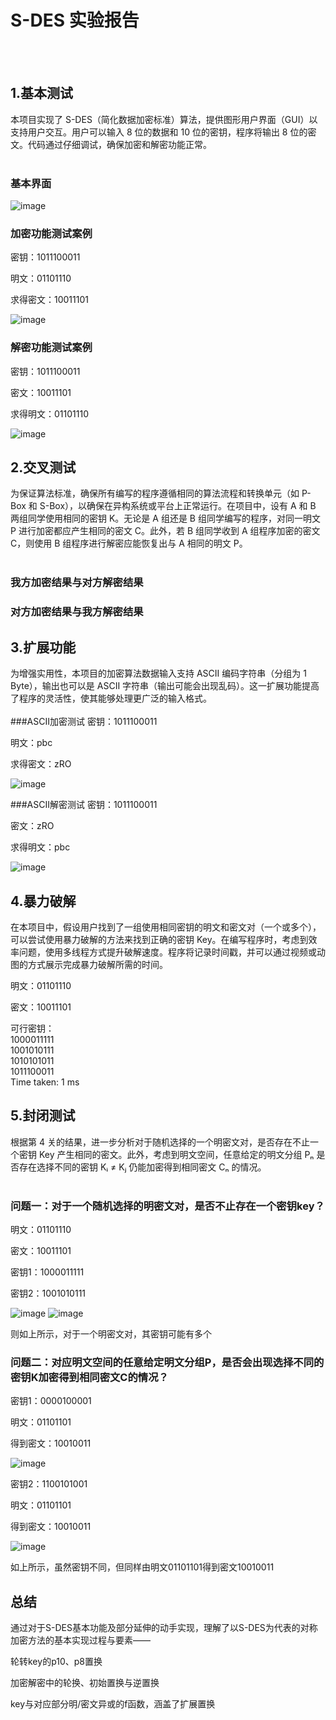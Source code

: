 # S-DES 实验报告
<br><br>
## 1.基本测试
  本项目实现了 S-DES（简化数据加密标准）算法，提供图形用户界面（GUI）以支持用户交互。用户可以输入 8 位的数据和 10 位的密钥，程序将输出 8 位的密文。代码通过仔细调试，确保加密和解密功能正常。<br><br>
### 基本界面
  ![image](https://github.com/user-attachments/assets/3e872046-ba87-4fc1-a83a-98c80b2db863)
### 加密功能测试案例
  密钥：1011100011
  
  明文：01101110
  
  求得密文：10011101
  
  ![image](https://github.com/user-attachments/assets/7ce22c0d-0a29-40c1-93f2-0c5b9879cb38)
### 解密功能测试案例
  密钥：1011100011
  
  密文：10011101
  
  求得明文：01101110
  
  ![image](https://github.com/user-attachments/assets/41b27c57-50b0-438a-879a-a18db5f1d157)



  
## 2.交叉测试
  为保证算法标准，确保所有编写的程序遵循相同的算法流程和转换单元（如 P-Box 和 S-Box），以确保在异构系统或平台上正常运行。在项目中，设有 A 和 B 两组同学使用相同的密钥 K。无论是 A 组还是 B 组同学编写的程序，对同一明文 P 进行加密都应产生相同的密文 C。此外，若 B 组同学收到 A 组程序加密的密文 C，则使用 B 组程序进行解密应能恢复出与 A 相同的明文 P。
  <br><br>
### 我方加密结果与对方解密结果


### 对方加密结果与我方解密结果


## 3.扩展功能
  为增强实用性，本项目的加密算法数据输入支持 ASCII 编码字符串（分组为 1 Byte），输出也可以是 ASCII 字符串（输出可能会出现乱码）。这一扩展功能提高了程序的灵活性，使其能够处理更广泛的输入格式。
  <br><br>
###ASCII加密测试
  密钥：1011100011
  
  明文：pbc
  
  求得密文：zRO

  ![image](https://github.com/user-attachments/assets/d05d3cba-1545-4769-815d-4896ca13a950)


###ASCII解密测试
  密钥：1011100011
  
  密文：zRO
  
  求得明文：pbc

  ![image](https://github.com/user-attachments/assets/486b3b86-8170-4d72-a048-db340aaa8d0b)

  
## 4.暴力破解
  在本项目中，假设用户找到了一组使用相同密钥的明文和密文对（一个或多个），可以尝试使用暴力破解的方法来找到正确的密钥 Key。在编写程序时，考虑到效率问题，使用多线程方式提升破解速度。程序将记录时间戳，并可以通过视频或动图的方式展示完成暴力破解所需的时间。

  明文：01101110
  
  密文：10011101

  可行密钥：
<br>1000011111
<br>1001010111
<br>1010101011
<br>1011100011
<br>Time taken: 1 ms

## 5.封闭测试
  根据第 4 关的结果，进一步分析对于随机选择的一个明密文对，是否存在不止一个密钥 Key 产生相同的密文。此外，考虑到明文空间，任意给定的明文分组 Pₙ 是否存在选择不同的密钥 Kᵢ ≠ Kⱼ 仍能加密得到相同密文 Cₙ 的情况。
<br><br>
### 问题一：对于一个随机选择的明密文对，是否不止存在一个密钥key？
  明文：01101110

  密文：10011101

  密钥1：1000011111
  
  密钥2：1001010111

  ![image](https://github.com/user-attachments/assets/43edb2ce-59ce-435e-b734-3329ea54f374)
  ![image](https://github.com/user-attachments/assets/4e6b7143-cbf9-4d27-a82c-3d5efaa29b4e)

  则如上所示，对于一个明密文对，其密钥可能有多个

### 问题二：对应明文空间的任意给定明文分组P，是否会出现选择不同的密钥K加密得到相同密文C的情况？
  密钥1：0000100001

  明文：01101101

  得到密文：10010011

  ![image](https://github.com/user-attachments/assets/99ffc244-a823-4624-8804-d172fdf28dea)

  密钥2：1100101001

  明文：01101101

  得到密文：10010011

  ![image](https://github.com/user-attachments/assets/9eeb472c-8902-4325-8060-c2581005f50a)

  如上所示，虽然密钥不同，但同样由明文01101101得到密文10010011


## 总结
  通过对于S-DES基本功能及部分延伸的动手实现，理解了以S-DES为代表的对称加密方法的基本实现过程与要素——
  
  轮转key的p10、p8置换
  
  加密解密中的轮换、初始置换与逆置换

  key与对应部分明/密文异或的f函数，涵盖了扩展置换
